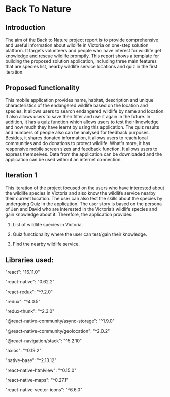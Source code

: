 # Back To Nature
## Introduction
The aim of the Back to Nature project report is to provide comprehensive and useful information about wildlife in Victoria on one-step solution platform. It targets volunteers and people who have interest for wildlife get knowledge and rescue wildlife promptly. This report shows a template for building the proposed solution application, including three main features that are species list, nearby wildlife service locations and quiz in the first iteration. 

## Proposed functionality
This mobile application provides name, habitat, description and unique characteristics of the endangered wildlife based on the location and species. It allows users to search endangered wildlife by name and location. It also allows users to save their filter and use it again in the future. In addition, it has a quiz function which allows users to test their knowledge and how much they have learnt by using this application. The quiz results and numbers of people also can be analysed for feedback purposes. Besides, it shares donated information, it allows users to reach local communities and do donations to protect wildlife.
What's more, it has responsive mobile screen sizes and feedback function. It allows users to express themselves. Data from the application can be downloaded and the application can be used without an internet connection.


## Iteration 1
This iteration of the project focused on the users who have interested about the wildlife species in Victoria and also know the wildlife service nearby their current location. The user can also test the skills about the species by undergoing Quiz in the application. The user story is based on the persona of Jen and David who are interested in the Victoria’s wildlife species and gain knowledge about it. Therefore, the application provides:

1.	List of wildlife species in Victoria.

2.	Quiz functionality where the user can test/gain their knowledge.

3.	Find the nearby wildlife service.


## Libraries used:
"react": "16.11.0"

"react-native": "0.62.2"

"react-redux": "^7.2.0"

"redux": "^4.0.5"

"redux-thunk": "^2.3.0"

"@react-native-community/async-storage": "^1.9.0"

"@react-native-community/geolocation": "^2.0.2"

"@react-navigation/stack": "^5.2.10"

"axios": "^0.19.2"

"native-base": "^2.13.12"

"react-native-htmlview": "^0.15.0"

"react-native-maps": "^0.27.1"

"react-native-vector-icons": "^6.6.0"
